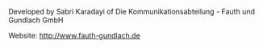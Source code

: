 Developed by Sabri Karadayi of Die Kommunikationsabteilung - Fauth und Gundlach GmbH

Website: http://www.fauth-gundlach.de